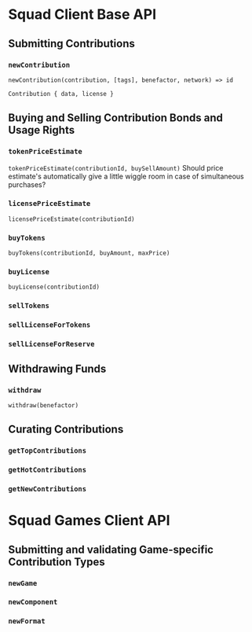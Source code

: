 # Squad Client Base API

## Submitting Contributions

### `newContribution`
`newContribution(contribution, [tags], benefactor, network) => id`

`Contribution { data, license }`

## Buying and Selling Contribution Bonds and Usage Rights

### `tokenPriceEstimate`
`tokenPriceEstimate(contributionId, buySellAmount)`
Should price estimate's automatically give a little wiggle room in case of simultaneous purchases?

### `licensePriceEstimate`
`licensePriceEstimate(contributionId)`

### `buyTokens`
`buyTokens(contributionId, buyAmount, maxPrice)`

### `buyLicense`
`buyLicense(contributionId)`

### `sellTokens`

### `sellLicenseForTokens`

### `sellLicenseForReserve`

## Withdrawing Funds

### `withdraw`
`withdraw(benefactor)`

## Curating Contributions

### `getTopContributions`

### `getHotContributions`

### `getNewContributions`

# Squad Games Client API

## Submitting and validating Game-specific Contribution Types

### `newGame`

### `newComponent`

### `newFormat`
